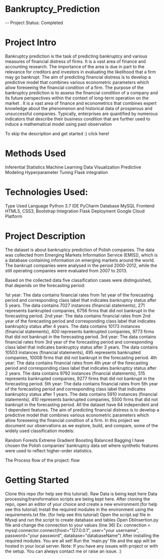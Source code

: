 # Bankruptcy_Prediction

-- Project Status: Completed
# Project Intro
Bankruptcy prediction is the task of predicting bankruptcy and various measures of financial distress of firms. It is a vast area of finance and accounting research. The importance of the area is due in part to the relevance for creditors and investors in evaluating the likelihood that a firm may go bankrupt. The aim of predicting financial distress is to develop a predictive model that combines various econometric parameters which allow foreseeing the financial condition of a firm. The purpose of the bankruptcy prediction is to assess the financial condition of a company and its future perspectives within the context of long-term operation on the market . It is a vast area of finance and econometrics that combines expert knowledge about the phenomenon and historical data of prosperous and unsuccessful companies. Typically, enterprises are quantified by numerous indicators that describe their business condition that are further used to induce a mathematical model using past observation

To skip the description and get started :) cilck here!

# Methods Used
Inferential Statistics
Machine Learning
Data Visualization
Predictive Modeling
Hyperparameter Tuning
Flask integration

# Technologies Used:
Type	Used
Language	Python 3.7
IDE	PyCharm
Database	MySQL
Frontend	HTML5, CSS3, Bootstrap
Integration	Flask
Deployment	Google Cloud Platform
# Project Description
The dataset is about bankruptcy prediction of Polish companies. The data was collected from Emerging Markets Information Service (EMIS]), which is a database containing information on emerging markets around the world. The bankrupt companies were analysed in the period 2000-2012, while the still operating companies were evaluated from 2007 to 2013.

Based on the collected data five classification cases were distinguished, that depends on the forecasting period:

1st year: The data contains financial rates from 1st year of the forecasting period and corresponding class label that indicates bankruptcy status after 5 years. The data contains 7027 instances (financial statements), 271 represents bankrupted companies, 6756 firms that did not bankrupt in the forecasting period.
2nd year: The data contains financial rates from 2nd year of the forecasting period and corresponding class label that indicates bankruptcy status after 4 years. The data contains 10173 instances (financial statements), 400 represents bankrupted companies, 9773 firms that did not bankrupt in the forecasting period.
3rd year: The data contains financial rates from 3rd year of the forecasting period and corresponding class label that indicates bankruptcy status after 3 years. The data contains 10503 instances (financial statements), 495 represents bankrupted companies, 10008 firms that did not bankrupt in the forecasting period.
4th year: The data contains financial rates from 4th year of the forecasting period and corresponding class label that indicates bankruptcy status after 2 years. The data contains 9792 instances (financial statements), 515 represents bankrupted companies, 9277 firms that did not bankrupt in the forecasting period.
5th year: The data contains financial rates from 5th year of the forecasting period and corresponding class label that indicates bankruptcy status after 1 years. The data contains 5910 instances (financial statements), 410 represents bankrupted companies, 5500 firms that did not bankrupt in the forecasting period.
All the dataset have 64 independent and 1 dependent features.
The aim of predicting financial distress is to develop a predictive model that combines various econometric parameters which allow foreseeing the financial condition of a firm. In this project we document our observations as we explore, build, and compare, some of the widely used classification models:

Random Forests
Extreme Gradient Boosting
Balanced Bagging
I have chosen the Polish companies’ bankruptcy data set where synthetic features were used to reflect higher-order statistics.

The Process flow of the project: flow

# Getting Started
Clone this repo (for help see this tutorial).
Raw Data is being kept here
Data processing/transformation scripts are being kept here.
After cloning the repo, open an editor of your choice and create a new environment.(for help see this tutorial)
Install the required modules in the environment using the requirements.txt file. (for help see this tutorial)
Open the script.sql file in Mysql and run the script to create database and tables
Open DbInsertion.py file and change the connection to your values (line 36) Ex: connection = mysql.connector.connect(host="127.0.0.1", user="your username", password="your password", database="databaseName")
After installing the required modules. You are all set! Run the 'main.py' file and the app will be hosted in your local server.
Note: If you have any issues with project or with the setup. You can always contact me or raise an issue. :)
